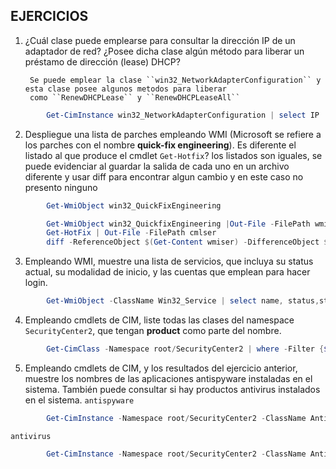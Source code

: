 ## EJERCICIOS
1. ¿Cuál clase puede emplearse para consultar la dirección IP de un adaptador
   de red? ¿Posee dicha clase algún método para liberar un préstamo de
   dirección (lease) DHCP?
   
		Se puede emplear la clase ``win32_NetworkAdapterConfiguration`` y esta clase posee algunos metodos para liberar
		como ``RenewDHCPLease`` y ``RenewDHCPLeaseAll``
```PowerShell 
		Get-CimInstance win32_NetworkAdapterConfiguration | select IP
```
2. Despliegue una lista de parches empleando WMI (Microsoft se refiere a los
   parches con el nombre **quick-fix engineering**). Es diferente el listado al
   que produce el cmdlet ``Get-Hotfix``?
los listados son iguales, se puede evidenciar al guardar la salida de cada uno en un archivo diferente y usar diff para encontrar algun cambio y en este caso no presento ninguno
```PowerShell 
		Get-WmiObject win32_QuickFixEngineering
```
```PowerShell 
		Get-WmiObject win32_QuickfixEngineering |Out-File -FilePath wmiser
		Get-HotFix | Out-File -FilePath cmlser
		diff -ReferenceObject $(Get-Content wmiser) -DifferenceObject $(Get-Content cmlser)
```
3. Empleando WMI, muestre una lista de servicios, que incluya su status actual,
   su modalidad de inicio, y las cuentas que emplean para hacer login.
```PowerShell 
		Get-WmiObject -ClassName Win32_Service | select name, status,startmode,startname
```

4. Empleando cmdlets de CIM, liste todas las clases del namespace
   ``SecurityCenter2``, que tengan **product** como parte del nombre.
```PowerShell 
		Get-CimClass -Namespace root/SecurityCenter2 | where -Filter {$_.CimClassName -like "*product*"}
```
5. Empleando cmdlets de CIM, y los resultados del ejercicio anterior, muestre
   los nombres de las aplicaciones antispyware instaladas en el sistema.
   También puede consultar si hay productos antivirus instalados en el sistema.
``antispyware``
```PowerShell 
		Get-CimInstance -Namespace root/SecurityCenter2 -ClassName AntiSpywareProduct | select displayName
```
``antivirus``
```PowerShell 
		Get-CimInstance -Namespace root/SecurityCenter2 -ClassName AntiVirusProduct | select displayName
```
